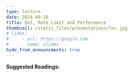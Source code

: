 ```yaml
---
type: lecture
date: 2024-09-26
title: QoS, Rate Limit and Performance
thumbnail: /static_files/presentations/lec.jpg
# links: 
#     - url: https://google.com
#       name: slides
hide_from_announcments: true
---
```

**Suggested Readings:**

